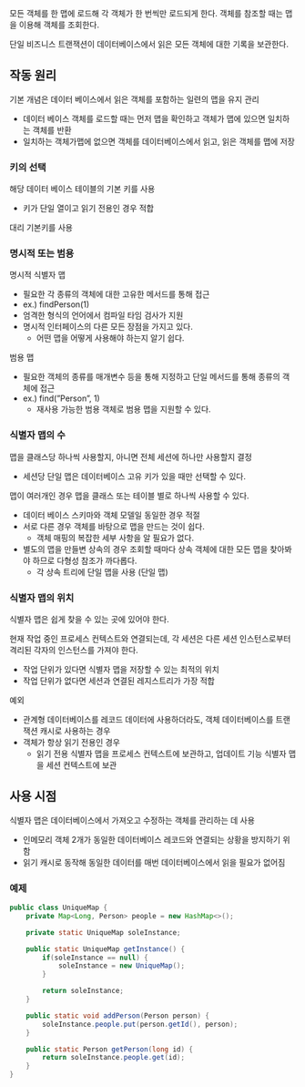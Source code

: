 모든 객체를 한 맵에 로드해 각 객체가 한 번씩만 로드되게 한다. 객체를 참조할 때는 맵을 이용해 객체를 조회한다.

단일 비즈니스 트랜잭션이 데이터베이스에서 읽은 모든 객체에 대한 기록을 보관한다.

## 작동 원리

기본 개념은 데이터 베이스에서 읽은 객체를 포함하는 일련의 맵을 유지 관리

- 데이터 베이스 객체를 로드할 때는 먼저 맵을 확인하고 객체가 맵에 있으면 일치하는 객체를 반환
- 일치하는 객체가맵에 없으면 객체를 데이터베이스에서 읽고, 읽은 객체를 맵에 저장

### 키의 선택

해당 데이터 베이스 테이블의 기본 키를 사용

- 키가 단일 열이고 읽기 전용인 경우 적합

대리 기본키를 사용

### 명시적 또는 범용

명시적 식별자 맵

- 필요한 각 종류의 객체에 대한 고유한 메서드를 통해 접근
- ex.) findPerson(1)
- 엄격한 형식의 언어에서 컴파일 타임 검사가 지원
- 명시적 인터페이스의 다른 모든 장점을 가지고 있다.
  - 어떤 맵을 어떻게 사용해야 하는지 알기 쉽다.

범용 맵

- 필요한 객체의 종류를 매개변수 등을 통해 지정하고 단일 메서드를 통해 종류의 객체에 접근
- ex.) find(”Person”, 1)
  - 재사용 가능한 범용 객체로 범용 맵을 지원할 수 있다.

### 식별자 맵의 수

맵을 클래스당 하나씩 사용할지, 아니면 전체 세션에 하나만 사용할지 결정

- 세션당 단일 맵은 데이터베이스 고유 키가 있을 때만 선택할 수 있다.

맵이 여러개인 경우 맵을 클래스 또는 테이블 별로 하나씩 사용할 수 있다.

- 데이터 베이스 스키마와 객체 모델일 동일한 경우 적절
- 서로 다른 경우 객체를 바탕으로 맵을 만드는 것이 쉽다.
  - 객체 매핑의 복잡한 세부 사항을 알 필요가 없다.
- 별도의 맵을 만들변 상속의 경우 조회할 때마다 상속 객체에 대한 모든 맵을 찾아봐야 하므로 다형성 참조가 까다롭다.
  - 각 상속 트리에 단일 맵을 사용 (단일 맵)

### 식별자 맵의 위치

식별자 맵은 쉽게 찾을 수 있는 곳에 있어야 한다.

현재 작업 중인 프로세스 컨텍스트와 연결되는데, 각 세션은 다른 세션 인스턴스로부터 격리된 각자의 인스턴스를 가져야 한다.

- 작업 단위가 있다면 식별자 맵을 저장할 수 있는 최적의 위치
- 작업 단위가 없다면 세션과 연결된 레지스트리가 가장 적합

예외

- 관계형 데이터베이스를 레코드 데이터에 사용하더라도, 객체 데이터베이스를 트랜잭션 캐시로 사용하는 경우
- 객체가 항상 읽기 전용인 경우
  - 읽기 전용 식별자 맵을 프로세스 컨텍스트에 보관하고, 업데이트 기능 식별자 맵을 세션 컨텍스트에 보관

## 사용 시점

식별자 맵은 데이터베이스에서 가져오고 수정하는 객체를 관리하는 데 사용

- 인메모리 객체 2개가 동일한 데이터베이스 레코드와 연결되는 상황을 방지하기 위함
- 읽기 캐시로 동작해 동일한 데이터를 매번 데이터베이스에서 읽을 필요가 없어짐

### 예제

```java
public class UniqueMap {
    private Map<Long, Person> people = new HashMap<>();

    private static UniqueMap soleInstance;

    public static UniqueMap getInstance() {
        if(soleInstance == null) {
            soleInstance = new UniqueMap();
        }

        return soleInstance;
    }

    public static void addPerson(Person person) {
        soleInstance.people.put(person.getId(), person);
    }

    public static Person getPerson(long id) {
        return soleInstance.people.get(id);
    }
}
```
